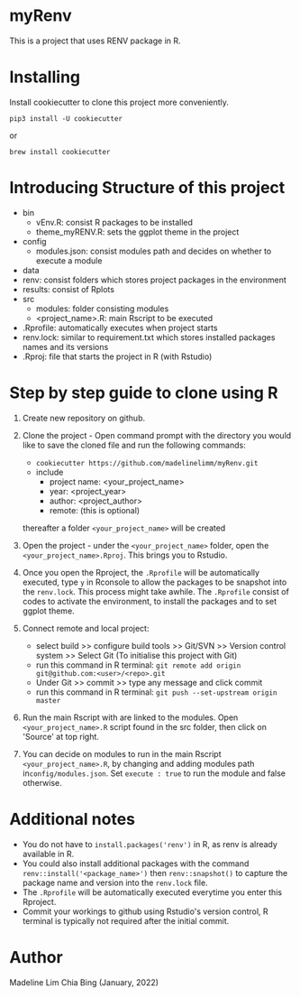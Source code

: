 # myRenv
This is a project that uses RENV package in R.

# Installing
Install cookiecutter to clone this project more conveniently.

`pip3 install -U cookiecutter`

or

`brew install cookiecutter`

# Introducing Structure of this project
- bin
	- vEnv.R: consist R packages to be installed
	- theme_myRENV.R: sets the ggplot theme in the project
- config
	- modules.json: consist modules path and decides on whether to execute a module
- data 
- renv: consist folders which stores project packages in the environment
- results: consist of Rplots
- src
	- modules: folder consisting modules
	- <project_name>.R: main Rscript to be executed
- .Rprofile: automatically executes when project starts
- renv.lock: similar to requirement.txt which stores installed packages names and its versions
- <project name>.Rproj: file that starts the project in R (with Rstudio)



# Step by step guide to clone using R
1. Create new repository on github.

2. Clone the project - Open command prompt with the directory you would like to save the cloned file and run the following commands:
	  - `cookiecutter https://github.com/madelinelimm/myRenv.git`
	  - include 
	  	- project name: <your_project_name>
	  	- year: <project_year>
	  	- author: <project_author>
	  	- remote: (this is optional)

	  thereafter a folder `<your_project_name>` will be created
	 
3. Open the project - under the `<your_project_name>` folder, open the `<your_project_name>.Rproj`. This brings you to Rstudio.

4. Once you open the Rproject, the `.Rprofile` will be automatically executed, type `y` in Rconsole to allow the packages to be snapshot into the `renv.lock`. This process might take awhile. The `.Rprofile` consist of codes to activate the environment, to install the packages and to set ggplot theme.

5. Connect remote and local project:
	- select build >> configure build tools >> Git/SVN >> Version control system >> Select Git (To initialise this project with Git)
	- run this command in R terminal: `git remote add origin git@github.com:<user>/<repo>.git`
	- Under Git >> commit >> type any message and click commit
	- run this command in R terminal: `git push --set-upstream origin master`

6. Run the main Rscript with are linked to the modules. Open `<your_project_name>.R` script found in the src folder, then click on 'Source' at top right. 

7. You can decide on modules to run in the main Rscript `<your_project_name>.R`, by changing and adding modules path in`config/modules.json`. Set  `execute : true` to run the module and false otherwise.



	
# Additional notes
- You do not have to `install.packages('renv')` in R, as renv is already available in R.
- You could also install additional packages with the command `renv::install('<package_name>')` then `renv::snapshot()` to capture the package name and version into the `renv.lock` file.
- The `.Rprofile` will be automatically executed everytime you enter this Rproject.
- Commit your workings to github using Rstudio's version control, R terminal is typically not required after the initial commit.
   
# Author
Madeline Lim Chia Bing (January, 2022)

